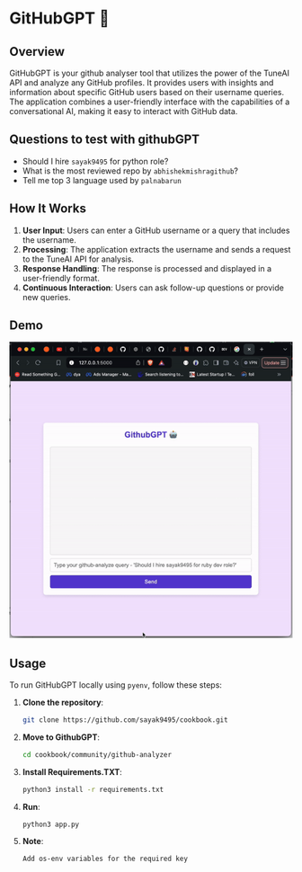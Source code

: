 # GitHubGPT 🤖

## Overview

GitHubGPT is your github analyser tool that utilizes the power of the TuneAI API and analyze any GitHub profiles. It provides users with insights and information about specific GitHub users based on their username queries. The application combines a user-friendly interface with the capabilities of a conversational AI, making it easy to interact with GitHub data.

## Questions to test with githubGPT

- Should I hire `sayak9495` for python role? 
- What is the most reviewed repo by `abhishekmishragithub`?
- Tell me top 3 language used by `palnabarun`

## How It Works

1. **User Input**: Users can enter a GitHub username or a query that includes the username.
2. **Processing**: The application extracts the username and sends a request to the TuneAI API for analysis.
3. **Response Handling**: The response is processed and displayed in a user-friendly format.
4. **Continuous Interaction**: Users can ask follow-up questions or provide new queries.

## Demo

![](https://raw.githubusercontent.com/Sayak9495/cookbook/refs/heads/main/community/github-analyzer/demo.gif)

## Usage

To run GitHubGPT locally using `pyenv`, follow these steps:

1. **Clone the repository**:
   ```bash
   git clone https://github.com/sayak9495/cookbook.git
   ```
2. **Move to GithubGPT**:
   ```bash
   cd cookbook/community/github-analyzer
   ```
3. **Install Requirements.TXT**:
   ```bash
   python3 install -r requirements.txt
   ```
4. **Run**:
   ```bash
   python3 app.py
   ```
5. **Note**:
   ```bash
   Add os-env variables for the required key
   ```
